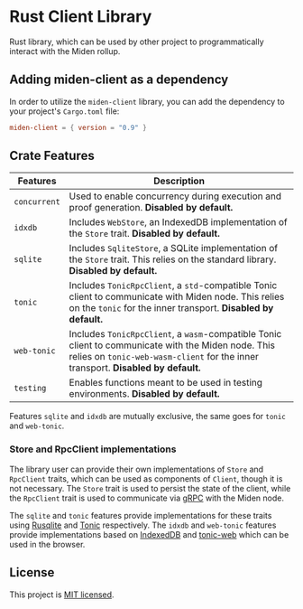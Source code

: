 # Rust Client Library

Rust library, which can be used by other project to programmatically interact with the Miden rollup.

## Adding miden-client as a dependency

In order to utilize the `miden-client` library, you can add the dependency to your project's `Cargo.toml` file:

````toml
miden-client = { version = "0.9" }
````

## Crate Features

| Features     | Description                                                                                                                                               |
| ------------ | --------------------------------------------------------------------------------------------------------------------------------------------------------- |
| `concurrent` | Used to enable concurrency during execution and proof generation. **Disabled by default.**                                                               |
| `idxdb`      | Includes `WebStore`, an IndexedDB implementation of the `Store` trait. **Disabled by default.**                                                          |
| `sqlite`     | Includes `SqliteStore`, a SQLite implementation of the `Store` trait. This relies on the standard library. **Disabled by default.**                                                           |
| `tonic`      | Includes `TonicRpcClient`, a `std`-compatible Tonic client to communicate with Miden node. This relies on the `tonic` for the inner transport.  **Disabled by default.**                                                        |
| `web-tonic`  | Includes `TonicRpcClient`, a `wasm`-compatible Tonic client to communicate with the Miden node. This relies on `tonic-web-wasm-client` for the inner transport. **Disabled by default.**                                   |
| `testing`    | Enables functions meant to be used in testing environments. **Disabled by default.**             |

Features `sqlite` and `idxdb` are mutually exclusive, the same goes for `tonic` and `web-tonic`.

### Store and RpcClient implementations

The library user can provide their own implementations of `Store` and `RpcClient` traits, which can be used as components of `Client`, though it is not necessary. The `Store` trait is used to persist the state of the client, while the `RpcClient` trait is used to communicate via [gRPC](https://grpc.io/) with the Miden node.

The `sqlite` and `tonic` features provide implementations for these traits using [Rusqlite](https://github.com/rusqlite/rusqlite) and [Tonic](https://github.com/hyperium/tonic) respectively. The `idxdb` and `web-tonic` features provide implementations based on [IndexedDB](https://developer.mozilla.org/en-US/docs/Web/API/IndexedDB_API) and [tonic-web](https://github.com/hyperium/tonic/tree/master/tonic-web) which can be used in the browser.

## License
This project is [MIT licensed](../../LICENSE).
